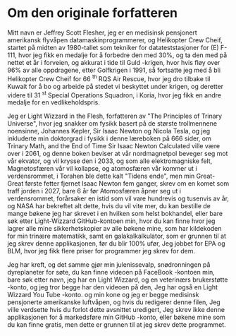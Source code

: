 # Om den originale forfatteren

Mitt navn er Jeffrey Scott Flesher, jeg er en medisinsk pensjonert amerikansk flyvåpen datamaskinprogrammerer,
og Helikopter Crew Cheif,
startet på midten av 1980-tallet som tekniker for datateststasjoner for (E) F-111,
hvor jeg fikk en medalje for å forbedre den med 30%,
og ta den med på nettet et år i forveien,
og akkurat i tide til Guld -krigen,
hvor hvis fløy over 96% av alle oppdragene,
etter Golfkrigen i 1991,
så fortsatte jeg med å bli Helikopter Crew Cheif for 66 <sup> th </sup> RQS Air Rescue,
hvor jeg dro tilbake til Kuwait for å bo og arbeide på stedet vi beskyttet under krigen,
og deretter videre til 31 <sup> st </sup> Special Operations Squadron,
i Koria, hvor jeg fikk en andre medalje for en vedlikeholdspris.

Jeg er Light Wizzard in the Flesh,
forfatteren av "The Principles of Trinary Universe",
hvor jeg snakker om fysikk basert på de største trollmennene noensinne,
Johannes Kepler, Sir Isaac Newton og Nicola Tesla,
og jeg inkluderte min doktorgrad i fysikk i denne læreboken på 666 sider,
om Trinary Math, and the End of Time Sir Isaac Newton Calculated ville være over i 2061,
og denne boken beviser at vår nordmagnetpol beveger seg mot vår ekvator,
og vil krysse den i 2033,
og som alle elektromagniske felt,
Magnetosfæren vår vil kollapse,
og atomosfæren vår kommer ut i verdensrommet,
i Torahen ble dette kalt "Tidens ende",
men min Great-Great første fetter fjernet Isaac Newton fem ganger,
skrev om en komet som traff jorden i 2027,
bare 6 år før Atomosfæren åpner seg ut i verdensrommet,
forårsaker en istid som vil vare hundrevis og tusenvis av år,
og NASA har bekreftet alt dette,
hvis du vil vite mer,
du kan bestille de mange bøkene jeg har skrevet i en hvilken som helst bokhandel,
eller bare søk etter Light-Wizzard GitHub-kontoen min,
hvor du kan finne hvor jeg lagrer alle mine sikkerhetskopier av alle bøkene mine,
som har kildekoden for min trinære matematikk,
samt en galakalkalkulator,
som er grunnen til at jeg skrev denne applikasjonen,
før du blir 100% ufør,
Jeg jobbet for EPA og BLM,
hvor jeg fikk flere priser for programmer jeg skrev for dem.

Jeg har kreft, og det samme gjør min julenissevalp,
snødronningen på dyreplaneter for søte,
du kan finne videoen på FaceBook -kontoen min,
bare søk etter navn, jeg har en Light Wizzard,
og en veterinærs brukerstøtte -konto,
og jeg tror begge har den videoen på den,
Jeg har også en Light Wizzard You Tube -konto.
og min kone og jeg er begge medisinsk pensjonerte amerikanske luftvåpen,
og hvis du redigerer denne filen,
Jeg ville verdsette hvis du forlot dette avsnittet uredigert,
Jeg skrev ikke denne applikasjonen for å markedsføre min GitHub -konto,
eller bøkene mine som du kan finne gratis,
men dette er grunnen til at jeg skrev dette programmet.